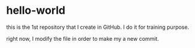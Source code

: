 # hello-world
this is the 1st repository that I create in GitHub. I do it for training purpose.

right now, I modify the file in order to make my a new commit.
